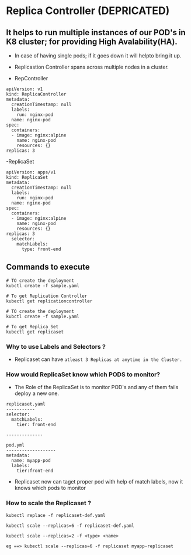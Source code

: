 # Replica Controller (DEPRICATED)

## It helps to run multiple instances of our POD's in K8 cluster; for providing High Avalability(HA).

- In case of having single pods; if it goes down it will helpto bring it up.
- Replicastion Controller spans across multiple nodes in a cluster.

- RepController
```
apiVersion: v1
kind: ReplicaController
metadata:
  creationTimestamp: null
  labels:
    run: nginx-pod
  name: nginx-pod
spec:
  containers:
  - image: nginx:alpine
    name: nginx-pod
    resources: {}
replicas: 3  
```

-ReplicaSet
```
apiVersion: apps/v1
kind: ReplicaSet
metadata:
  creationTimestamp: null
  labels:
    run: nginx-pod
  name: nginx-pod
spec:
  containers:
  - image: nginx:alpine
    name: nginx-pod
    resources: {}
replicas: 3
  selector:
    matchLabels:
      type: front-end
```

## Commands to execute 

```
# TO create the deployment
kubctl create -f sample.yaml

# To get Replication Controller
kubectl get replicationcontroller

# TO create the deployment
kubctl create -f sample.yaml

# To get Replica Set
kubectl get replicaset
```

### Why to use Labels and Selectors ?
- Replicaset can have ``atleast 3 Replicas at anytime in the Cluster.``

### How would ReplicaSet know which PODS to monitor?
- The Role of the ReplicaSet is to monitor POD's and any of them fails deploy a new one.

```
replicaset.yaml
-----------
selector:
  matchLabels:
    tier: front-end

--------------

pod.yml
-------------------
metadata:
  name: myapp-pod
  labels:
    tier:front-end

```

- Replicaset now can taget proper pod with help of match labels, now it knows which pods to monitor

### How to scale the Replicaset ?

```
kubectl replace -f replicaset-def.yaml

kubectl scale --replicas=6 -f replicaset-def.yaml

kubectl scale --replicas=2 -f <type> <name>

eg ==> kubectl scale --replicas=6 -f replicaset myapp-replicaset
```




